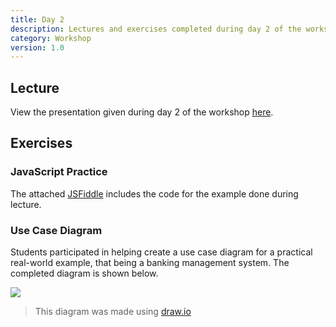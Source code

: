 ```yaml
---
title: Day 2
description: Lectures and exercises completed during day 2 of the workshop.
category: Workshop
version: 1.0
---
```


## Lecture

View the presentation given during day 2 of the workshop <a href="../downloads/Day 2 Presentation.pdf">here</a>.

## Exercises

### JavaScript Practice

The attached [JSFiddle](https://jsfiddle.net/zs1L0dkj/) includes the code for the example done during lecture.

### Use Case Diagram

Students participated in helping create a use case diagram for a practical real-world example, that being a banking management system. The completed diagram is shown below.

<img src="/omc-app/images/workshop/use-case.png" />

> This diagram was made using [draw.io](https://app.diagrams.net/)